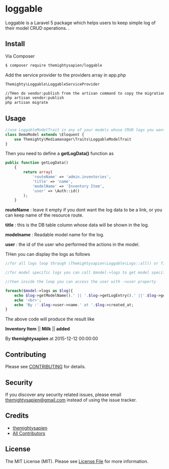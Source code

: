 # loggable


Loggable is a Laravel 5 package which helps users to keep simple log of their model CRUD operations. .

## Install

Via Composer

``` bash
$ composer require themightysapien/loggable
```
Add the service provider to the providers array in app.php
``` bash
Themighty\Loggable\LoggableServiceProvider

//THen do vendor:publish from the artisan command to copy the migration file migrate it
php artisan vendor:publish
php artisan migrate
```

## Usage

``` php
//use LoggableModelTrait in any of your models whose CRUD logs you want to keep
class DemoModel extends \Eloquent {
    use Themighty\Mediamanager\Traits\LoggableModelTrait
}
```
Then you need to define a **getLogData()** function as
``` php
public function getLogData()
    {
        return array(
            'routeName' => 'admin.inventories',
            'title' => 'name',
            'modelName' => 'Inventory Item',
            'user' => \Auth::id()
        );
    }
```
**routeName** : leave it empty if you dont want the log data to be a link, or you can keep name of the resource route.

**title** : this is the DB table column whose data will be shown in the log.

**modelname** : Readable model name for the log.

**user** : the id of the user who performed the actions in the model.

THen you can display the logs as follows

``` php
//for all logs loop through \Themightysapien\Loggable\Logs::all() or filter it however you like

//for model specific logs you can call $model->logs to get model specific logs

//then inside the loop you can access the user with ->user property

foreach($model->logs as $log){
    echo $log->getModelName().' || '.$log->getLogEntry().' ||'.$log->getAction();
    echo '<br>';
    echo 'By :'.$log->user->name.' at '.$log->created_at;
}
```
The above code will produce the result like

**Inventory Item** || **Milk** || **added**

By **themightysapien** at 2015-12-12 00:00:00



## Contributing

Please see [CONTRIBUTING](CONTRIBUTING.md) for details.

## Security

If you discover any security related issues, please email themightysapien@gmail.com instead of using the issue tracker.

## Credits

- [themightysapien](https://github.com/themightysapien)
- [All Contributors](../../contributors)

## License

The MIT License (MIT). Please see [License File](LICENSE.md) for more information.
